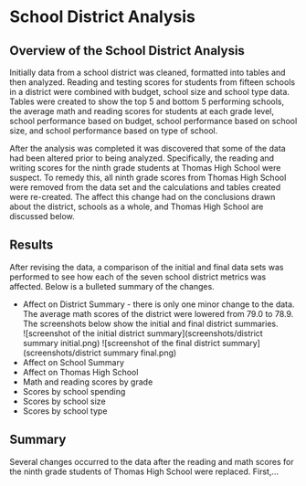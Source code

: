 # School District Analysis
## Overview of the School District Analysis
Initially data from a school district was cleaned, formatted into tables and then analyzed.  Reading and testing scores for students from fifteen schools in a district were combined with budget, school size and school type data.  Tables were created to show the top 5 and bottom 5 performing schools, the average math and reading scores for students at each grade level, school performance based on budget, school performance based on school size, and school performance based on type of school.  

After the analysis was completed it was discovered that some of the data had been altered prior to being analyzed.  Specifically, the reading and writing scores for the ninth grade students at Thomas High School were suspect.  To remedy this, all ninth grade scores from Thomas High School were removed from the data set and the calculations and tables created were re-created.  The affect this change had on the conclusions drawn about the district, schools as a whole, and Thomas High School are discussed below.    

## Results
After revising the data, a comparison of the initial and final data sets was performed to see how each of the seven school district metrics was affected.  Below is a bulleted summary of the changes.
* Affect on District Summary - there is only one minor change to the data.  The average math scores of the district were lowered from 79.0 to 78.9.  The screenshots below show the initial and final district summaries.  
![screenshot of the initial district summary](screenshots/district summary initial.png)
![screenshot of the final district summary](screenshots/district summary final.png)
* Affect on School Summary
* Affect on Thomas High School
* Math and reading scores by grade
* Scores by school spending
* Scores by school size
* Scores by school type


## Summary
Several changes occurred to the data after the reading and math scores for the ninth grade students of Thomas High School were replaced.  First,...


 

